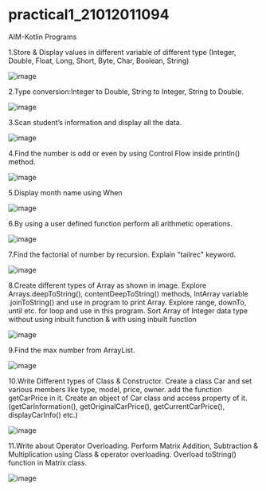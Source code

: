 # practical1_21012011094
AIM-Kotlin Programs

1.Store & Display values in different variable of different type (Integer, Double, Float, Long, Short, Byte, Char, Boolean, String)

![image](https://github.com/Nisarg512/MAD_Practical_1_21012011094/assets/139303998/de1aa342-a539-4bcb-a893-e63d2ce3ade7)


2.Type conversion:Integer to Double, String to Integer, String to Double.

![image](https://github.com/Nisarg512/MAD_Practical_1_21012011094/assets/139303998/8a831425-e73a-4e55-9221-191d3f4037d8)

3.Scan student’s information and display all the data.

![image](https://github.com/Nisarg512/MAD_Practical_1_21012011094/assets/139303998/cc261afb-8b56-47f4-9f77-89d26aa207ce)

4.Find the number is odd or even by using Control Flow inside println() method.

![image](https://github.com/Nisarg512/MAD_Practical_1_21012011094/assets/139303998/25509aa4-cae6-4709-a002-f908f85dc149)

5.Display month name using When

![image](https://github.com/Nisarg512/MAD_Practical_1_21012011094/assets/139303998/cf8aaabb-e65f-485c-9b6c-17502efb8baf)

6.By using a user defined function perform all arithmetic operations.

![image](https://github.com/Nisarg512/MAD_Practical_1_21012011094/assets/139303998/ad27d54c-9f6b-449c-8481-d20d3a20c0cb)

7.Find the factorial of number by recursion. Explain "tailrec" keyword.

![image](https://github.com/Nisarg512/MAD_Practical_1_21012011094/assets/139303998/44433aea-f092-4048-890b-02a9add0c566)

8.Create different types of Array as shown in image. Explore Arrays.deepToString(), contentDeepToString() methods, IntArray variable .joinToString() and use in program to print Array. Explore range, downTo, until etc. for loop and use in this program. Sort Array of Integer data type without using inbuilt function & with using inbuilt function

![image](https://github.com/Nisarg512/MAD_Practical_1_21012011094/assets/139303998/73060bac-ddde-4a2d-aafd-43813efff877)

9.Find the max number from ArrayList.

![image](https://github.com/Nisarg512/MAD_Practical_1_21012011094/assets/139303998/d0b70753-3c4f-4e10-a50b-14ec80e98c86)

 
10.Write Different types of Class & Constructor. Create a class Car and set various members like type, model, price, owner. add the function getCarPrice in it. Create an object of Car class and access property of it. (getCarInformation(), getOriginalCarPrice(), getCurrentCarPrice(), displayCarInfo() etc.) 

![image](https://github.com/Nisarg512/MAD_Practical_1_21012011094/assets/139303998/72455fe1-34e6-474c-a214-b3828c5184e6)

11.Write about Operator Overloading. Perform Matrix Addition, Subtraction & Multiplication using Class & operator overloading. Overload toString() function in Matrix class. 

![image](https://github.com/Nisarg512/MAD_Practical_1_21012011094/assets/139303998/ee11bd4e-ba2b-403e-b629-24be4f8e2f6c)



